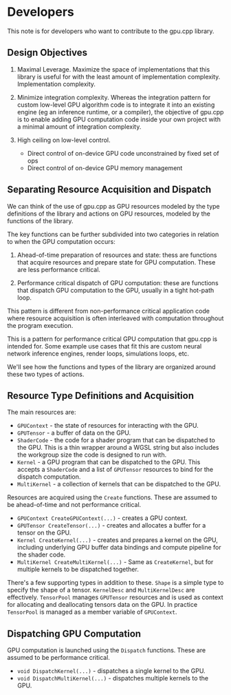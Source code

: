 # Developers

This note is for developers who want to contribute to the gpu.cpp library.

## Design Objectives

1. Maximal Leverage. Maximize the space of implementations that this
   library is useful for with the least amount of implementation complexity.
   Implementation complexity. 

2. Minimize integration complexity. Whereas the integration pattern for custom
   low-level GPU algorithm code is to integrate it into an existing engine (eg
   an inference runtime, or a compiler), the objective of gpu.cpp is to enable
   adding GPU computation code inside your own project with a minimal amount of
   integration complexity.

2. High ceiling on low-level control.
    - Direct control of on-device GPU code unconstrained by fixed set of ops
    - Direct control of on-device GPU memory management

## Separating Resource Acquisition and Dispatch

We can think of the use of gpu.cpp as GPU resources modeled by the type
definitions of the library and actions on GPU resources, modeled by the
functions of the library. 

The key functions can be further subdivided into two categories in relation to
when the GPU computation occurs: 

1) Ahead-of-time preparation of resources and state: thess are functions that
   acquire resources and prepare state for GPU computation. These are less
   performance critical.

2) Performance critical dispatch of GPU computation: these are functions that
   dispatch GPU computation to the GPU, usually in a tight hot-path loop. 

This pattern is different from non-performance critical application code where
resource acquisition is often interleaved with computation throughout the
program execution.

This is a pattern for performance critical GPU computation that gpu.cpp is
intended for. Some example use cases that fit this are custom neural network
inference engines, render loops, simulations loops, etc.

We'll see how the functions and types of the library are organized around these
two types of actions.

## Resource Type Definitions and Acquisition

The main resources are:

- `GPUContext` - the state of resources for interacting with the GPU.
- `GPUTensor` - a buffer of data on the GPU.
- `ShaderCode` - the code for a shader program that can be dispatched to the
  GPU. This is a thin wrapper around a WGSL string but also includes the
  workgroup size the code is designed to run with.
- `Kernel` - a GPU program that can be dispatched to the GPU. This accepts a
  `ShaderCode` and a list of `GPUTensor` resources to bind for the dispatch
  computation.
- `MultiKernel` - a collection of kernels that can be dispatched to the GPU.

Resources are acquired using the `Create` functions. These are assumed to be
ahead-of-time and not performance critical.

- `GPUContext CreateGPUContext(...)` - creates a GPU context.
- `GPUTensor CreateTensor(...)` - creates and allocates a buffer for a tensor
  on the GPU.
- `Kernel CreateKernel(...)` - creates and prepares a kernel on the GPU,
  including underlying GPU buffer data bindings and compute pipeline for the
  shader code.
- `MultiKernel CreateMultiKernel(...)` - Same as `CreateKernel`, but for
  multiple kernels to be dispatched together.

There's a few supporting types in addition to these. `Shape` is a simple type
to specify the shape of a tensor. `KernelDesc` and `MultiKernelDesc` are
effectively. `TensorPool` manages `GPUTensor` resources and is used as context
for allocating and deallocating tensors data on the GPU. In practice
`TensorPool` is managed as a member variable of `GPUContext`.

## Dispatching GPU Computation

GPU computation is launched using the `Dispatch` functions. These are assumed
to be performance critical.

- `void DispatchKernel(...)` - dispatches a single kernel to the GPU.
- `void DispatchMultiKernel(...)` - dispatches multiple kernels to the GPU.
